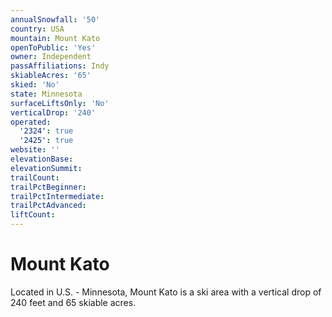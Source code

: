 ```yaml
---
annualSnowfall: '50'
country: USA
mountain: Mount Kato
openToPublic: 'Yes'
owner: Independent
passAffiliations: Indy
skiableAcres: '65'
skied: 'No'
state: Minnesota
surfaceLiftsOnly: 'No'
verticalDrop: '240'
operated:
  '2324': true
  '2425': true
website: ''
elevationBase:
elevationSummit:
trailCount:
trailPctBeginner:
trailPctIntermediate:
trailPctAdvanced:
liftCount:
---
```



# Mount Kato

Located in U.S. - Minnesota, Mount Kato is a ski area with a vertical drop of 240 feet and 65 skiable acres.
